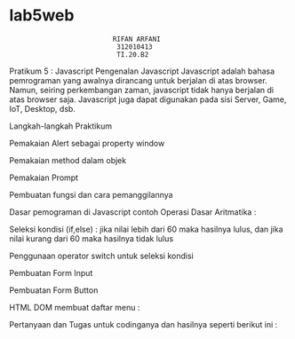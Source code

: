 # lab5web
                              RIFAN ARFANI
                               312010413 
                               TI.20.B2
                               
Pratikum 5 : Javascript
Pengenalan Javascript
Javascript adalah bahasa pemrograman yang awalnya dirancang untuk berjalan di atas browser. Namun, seiring perkembangan zaman, javascript tidak hanya berjalan di atas browser saja. Javascript juga dapat digunakan pada sisi Server, Game, IoT, Desktop, dsb.

Langkah-langkah Praktikum

Pemakaian Alert sebagai property window 

Pemakaian method dalam objek 


Pemakaian Prompt 


Pembuatan fungsi dan cara pemanggilannya 

Dasar pemograman di Javascript contoh Operasi Dasar Aritmatika : 

Seleksi kondisi (if,else) : jika nilai lebih dari 60 maka hasilnya lulus, dan jika nilai kurang dari 60 maka hasilnya tidak lulus



Penggunaan operator switch untuk seleksi kondisi 

Pembuatan Form Input 

Pembuatan Form Button

HTML DOM membuat daftar menu : 

Pertanyaan dan Tugas
untuk codinganya dan hasilnya seperti berikut ini :
